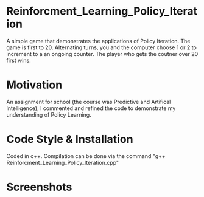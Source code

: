 # Reinforcment_Learning_Policy_Iteration
A simple game that demonstrates the applications of Policy Iteration. The game is first to 20. Alternating turns, you and the computer choose 1 or 2 to increment to a an ongoing counter. The player who gets the coutner over 20 first wins.

# Motivation
An assignment for school (the course was Predictive and Artifical Intelligence), I commented and refined the code to demonstrate my understanding of Policy Learning.

# Code Style & Installation
Coded in c++. Compilation can be done via the command "g++ Reinforcment_Learning_Policy_Iteration.cpp"

# Screenshots

